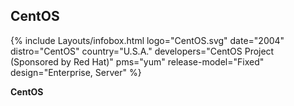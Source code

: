 ## CentOS
{% include Layouts/infobox.html logo="CentOS.svg" date="2004" distro="CentOS" country="U.S.A." developers="CentOS Project <br/>(Sponsored by Red Hat)" pms="yum" release-model="Fixed" design="Enterprise, Server" %}

**CentOS**
